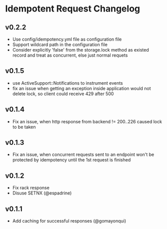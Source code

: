 # Idempotent Request Changelog #

## v0.2.2 ##
* Use config/idempotency.yml file as configuration file
* Support wildcard path in the configuration file
* Consider explicitly 'false' from the storage.lock method as existed record and treat as concurrent, else just normal requets

## v0.1.5 ##

* use ActiveSupport::Notifications to instrument events
* fix an issue when getting an exception inside application would not delete lock, so client could receive 429 after 500

## v0.1.4 ##

* Fix an issue, when http response from backend != 200..226 caused lock to be taken

## v0.1.3 ##

* Fix an issue, when concurrent requests sent to an endpoint won't be protected by idempotency until the 1st request is finished

## v0.1.2 ##

* Fix rack response
* Disuse SETNX (@espadrine)

## v0.1.1 ##

* Add caching for successful responses (@gomayonqui)

